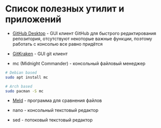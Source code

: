 # Список полезных утилит и приложений

* [GitHub Desktop](https://github.com/shiftkey/desktop) - GUI клиент GitHub для быстрого редактирования репозитория, отсутствуют некоторые важные функции, поэтому работать с консолью все равно придётся

* [GitKraken](https://www.gitkraken.com/) - GUI git клиент

* mc (Midnight Commander) - консольный файловый менеджер

```bash
# Debian based
sudo apt install mc

# Arch based
sudo pacman -S mc
```

* [Meld](https://meld.app/) - программа для сравнения файлов

* nano - консольный текстовый редактор

* sed - потоковый текстовый редактор